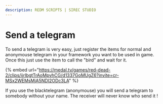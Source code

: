 ```yaml
---
description: REDM SCRIPTS | SIREC STUDIO
---
```


# Send a telegram

To send a telegram is very easy, just register the items for normal and anonymouse telegram in your framework you want to be used in game. Once this just use the item to call the "bird" and wait for it.&#x20;

{% embed url="https://medal.tv/games/red-dead-2/clips/ijrIbgtTrAoMpvhCG/d1337GoMUgZ6?invite=cr-MSx2WEMsMjA5NDI2ODc3LA" %}

If you use the blacktelegram (anonymouse) you will send a telegram to somebody without your name. The receiver will never know who send it !&#x20;
